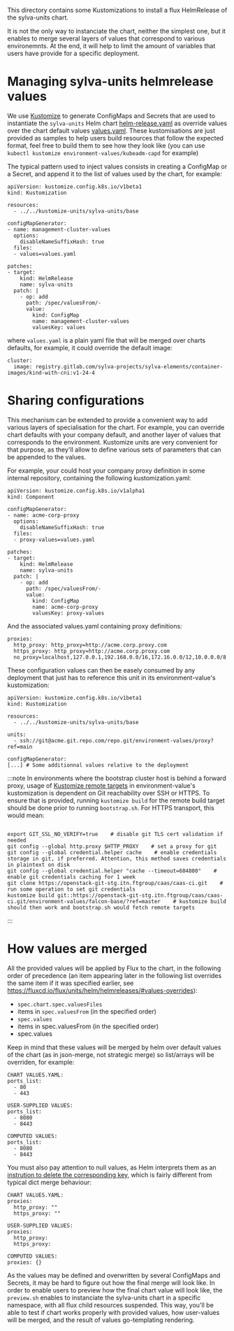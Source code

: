 This directory contains some Kustomizations to install a flux HelmRelease of the sylva-units chart.

It is not the only way to instanciate the chart, neither the simplest one, but it enables to merge several layers of values that correspond to various environemnts. At the end, it will help to limit the amount of variables that users have provide for a specific deployment.

# Managing sylva-units helmrelease values

We use [Kustomize](https://kubectl.docs.kubernetes.io/references/kustomize/kustomization/) to generate ConfigMaps and Secrets that are used to instantiate the `sylva-units` Helm chart [helm-release.yaml](../kustomize-units/sylva-units/base/helm-release.yaml) as override values over the chart default values [values.yaml](../charts/sylva-units/values.yaml). These kustomisations are just provided as samples to help users build resources that follow the expected format, feel free to build them to see how they look like (you can use `kubectl kustomize environment-values/kubeadm-capd` for example)

The typical pattern used to inject values consists in creating a ConfigMap or a Secret, and append it to the list of values used by the chart, for example:

```
apiVersion: kustomize.config.k8s.io/v1beta1
kind: Kustomization

resources:
  - ../../kustomize-units/sylva-units/base

configMapGenerator:
- name: management-cluster-values
  options:
    disableNameSuffixHash: true
  files:
  - values=values.yaml

patches:
- target:
    kind: HelmRelease
    name: sylva-units
  patch: |
    - op: add
      path: /spec/valuesFrom/-
      value:
        kind: ConfigMap
        name: management-cluster-values
        valuesKey: values
```

where `values.yaml` is a plain yaml file that will be merged over charts defaults, for example, it could override the default image:

```
cluster:
  image: registry.gitlab.com/sylva-projects/sylva-elements/container-images/kind-with-cni:v1-24-4
```

# Sharing configurations

This mechanism can be extended to provide a convenient way to add various layers of specialisation for the chart. For example, you can override chart defaults with your company default, and another layer of values that corresponds to the environment. Kustomize units are very convenient for that purpose, as they'll allow to define various sets of parameters that can be appended to the values.

For example, your could host your company proxy definition in some internal repository, containing the following kustomization.yaml:

```
apiVersion: kustomize.config.k8s.io/v1alpha1
kind: Component

configMapGenerator:
- name: acme-corp-proxy
  options:
    disableNameSuffixHash: true
  files:
  - proxy-values=values.yaml

patches:
- target:
    kind: HelmRelease
    name: sylva-units
  patch: |
    - op: add
      path: /spec/valuesFrom/-
      value:
        kind: ConfigMap
        name: acme-corp-proxy
        valuesKey: proxy-values
```

And the associated values.yaml containing proxy definitions:

```
proxies:
  http_proxy: http_proxy=http://acme.corp.proxy.com
  https_proxy: http_proxy=http://acme.corp.proxy.com
  no_proxy=localhost,127.0.0.1,192.168.0.0/16,172.16.0.0/12,10.0.0.0/8
```

These configuration values can then be easely consumed by any deployment that just has to reference this unit in its environment-value's kustomization:

```
apiVersion: kustomize.config.k8s.io/v1beta1
kind: Kustomization

resources:
  - ../../kustomize-units/sylva-units/base

units:
  - ssh://git@acme.git.repo.com/repo.git/environment-values/proxy?ref=main

configMapGenerator:
[...] # Some additionnal values relative to the deployment
```

:::note
In environments where the bootstrap cluster host is behind a forward proxy, usage of [Kustomize remote targets](https://github.com/kubernetes-sigs/kustomize/blob/master/examples/remoteBuild.md) in environment-value's kustomization is dependent on Git reachability over SSH or HTTPS.
To ensure that is provided, running `kustomize build` for the remote build target should be done prior to running `bootstrap.sh`.
For HTTPS transport, this would mean:

```console

export GIT_SSL_NO_VERIFY=true    # disable git TLS cert validation if needed
git config --global http.proxy $HTTP_PROXY    # set a proxy for git
git config --global credential.helper cache    # enable credentials storage in git, if preferred. Attention, this method saves credentials in plaintext on disk
git config --global credential.helper "cache --timeout=604800"    # enable git credentials caching for 1 week
git clone https://openstack-git-stg.itn.ftgroup/caas/caas-ci.git    # run some operation to set git credentials
kustomize build git::https://openstack-git-stg.itn.ftgroup/caas/caas-ci.git/environment-values/falcon-base/?ref=master    # kustomize build should then work and bootstrap.sh would fetch remote targets

```

:::

# How values are merged

All the provided values will be applied by Flux to the chart, in the following order of precedence (an item appearing later in the following list overrides the same item if it was specified earlier, see https://fluxcd.io/flux/units/helm/helmreleases/#values-overrides):

- `spec.chart.spec.valuesFiles`
- items in `spec.valuesFrom` (in the specified order)
- `spec.values`
- items in spec.valuesFrom (in the specified order)
- spec.values

Keep in mind that these values will be merged by helm over default values of the chart (as in json-merge, not strategic merge) so list/arrays will be overriden, for example:

```
CHART VALUES.YAML:
ports_list:
  - 80
  - 443

USER-SUPPLIED VALUES:
ports_list:
  - 8080
  - 8443

COMPUTED VALUES:
ports_list:
  - 8080
  - 8443
```

You must also pay attention to null values, as Helm interprets them as an [instrution to delete the corresponding key](https://helm.sh/docs/chart_template_guide/values_files/#deleting-a-default-key), which is fairly different from typical dict merge behaviour:

```
CHART VALUES.YAML:
proxies:
  http_proxy: ""
  https_proxy: ""

USER-SUPPLIED VALUES:
proxies:
  http_proxy:
  https_proxy:

COMPUTED VALUES:
proxies: {}
```

As the values may be defined and overwritten by several ConfigMaps and Secrets, it may be hard to figure out how the final merge will look like. In order to enable users to preview how the final chart value will look like, the `preview.sh` enables to instanciate the sylva-units chart in a specific namespace, with all flux child resources suspended. This way, you'll be able to test if chart works properly with provided values, how user-values will be merged, and the result of values go-templating rendering.
